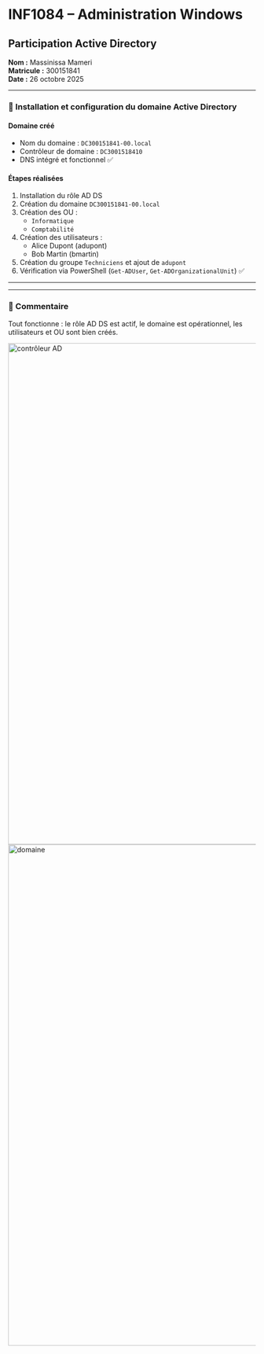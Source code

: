 # INF1084 – Administration Windows  
## Participation Active Directory  
**Nom :** Massinissa Mameri  
**Matricule :** 300151841  
**Date :** 26 octobre 2025  

---

### 🧩 Installation et configuration du domaine Active Directory

#### Domaine créé
- Nom du domaine : `DC300151841-00.local`
- Contrôleur de domaine : `DC3001518410`
- DNS intégré et fonctionnel ✅

#### Étapes réalisées
1. Installation du rôle AD DS  
2. Création du domaine `DC300151841-00.local`  
3. Création des OU :  
   - `Informatique`  
   - `Comptabilité`  
4. Création des utilisateurs :  
   - Alice Dupont (adupont)  
   - Bob Martin (bmartin)  
5. Création du groupe `Techniciens` et ajout de `adupont`  
6. Vérification via PowerShell (`Get-ADUser`, `Get-ADOrganizationalUnit`) ✅  

---

 

---

### 💬 Commentaire
Tout fonctionne : le rôle AD DS est actif, le domaine est opérationnel, les utilisateurs et OU sont bien créés.

<img width="1920" height="1020" alt="contrôleur AD" src="https://github.com/user-attachments/assets/bbd752d3-62ec-44e2-8740-72b03e922fa2" />

<img width="1920" height="1020" alt="domaine" src="https://github.com/user-attachments/assets/6688ae50-a445-400e-8a4f-e397a0a8235c" />

